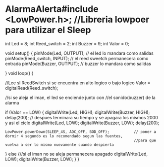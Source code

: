 # AlarmaAlerta#include <LowPower.h>; //Libreria lowpoer para utilizar el Sleep

int Led = 8;
int Reed_switch = 2;
int Buzzer = 9;
int Valor = 0;

void setup() {
  pinMode(Led, OUTPUT);                 // el led lo mandara como salidas
  pinMode(Reed_switch, INPUT);          // el reed sweetch permanecera como entrada
  pinMode(Buzzer, OUTPUT);              // buzzer lo mandara como salidas

}
void loop() { 
  
  //Lee sl ReedSwitch si se encuentra en alto logico o bajo logico
  Valor = digitalRead(Reed_switch);

  //si se aleja el iman, el led se enciende junto con
  //el sonido(buzzer) de la alarma

  if (Valor == LOW) {
    digitalWrite(Led, HIGH);
    digitalWrite(Buzzer, HIGH);
    delay(200);
    // despues terminara su tiempo y se apagara los mismos 2000 y asi el ciclo
    digitalWrite(Led, LOW);
    digitalWrite(Buzzer, LOW);
    delay(200);
    
    LowPower.powerDown(SLEEP_4S, ADC_OFF, BOD_OFF);           // poner a dormir 4 segundo es lo recomendado segun las fuentes, 
                                                              //para que vuelva a ser lo mismo nuevamente cuando despierta 
  } else {//si el iman no se aleja permanecera apagado
    digitalWrite(Led, LOW);
    digitalWrite(Buzzer, LOW);
  }
}
